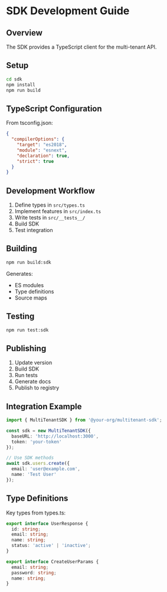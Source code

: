 # SDK Development Guide

## Overview
The SDK provides a TypeScript client for the multi-tenant API.

## Setup
```bash
cd sdk
npm install
npm run build
```

## TypeScript Configuration
From tsconfig.json:
```json
{
  "compilerOptions": {
    "target": "es2018",
    "module": "esnext",
    "declaration": true,
    "strict": true
  }
}
```

## Development Workflow
1. Define types in `src/types.ts`
2. Implement features in `src/index.ts`
3. Write tests in `src/__tests__/`
4. Build SDK
5. Test integration

## Building
```bash
npm run build:sdk
```
Generates:
- ES modules
- Type definitions
- Source maps

## Testing
```bash
npm run test:sdk
```

## Publishing
1. Update version
2. Build SDK
3. Run tests
4. Generate docs
5. Publish to registry

## Integration Example
```typescript
import { MultiTenantSDK } from '@your-org/multitenant-sdk';

const sdk = new MultiTenantSDK({
  baseURL: 'http://localhost:3000',
  token: 'your-token'
});

// Use SDK methods
await sdk.users.create({
  email: 'user@example.com',
  name: 'Test User'
});
```

## Type Definitions
Key types from types.ts:
```typescript
export interface UserResponse {
  id: string;
  email: string;
  name: string;
  status: 'active' | 'inactive';
}

export interface CreateUserParams {
  email: string;
  password: string;
  name: string;
}
```
